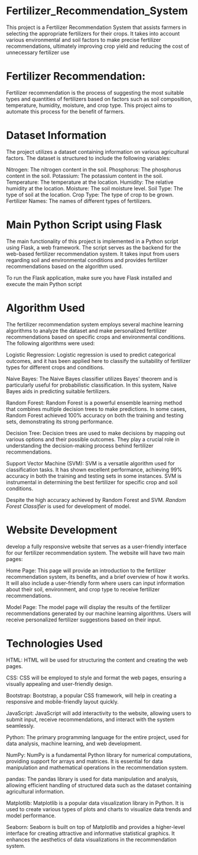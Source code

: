 # Fertilizer_Recommendation_System

This project is a Fertilizer Recommendation System that assists farmers in selecting the appropriate fertilizers for their crops. It takes into account various environmental and soil factors to make precise fertilizer recommendations, ultimately improving crop yield and reducing the cost of unnecessary fertilizer use

# Fertilizer Recommendation:
Fertilizer recommendation is the process of suggesting the most suitable types and quantities of fertilizers based on factors such as soil composition, temperature, humidity, moisture, and crop type. This project aims to automate this process for the benefit of farmers.

# Dataset Information
The project utilizes a dataset containing information on various agricultural factors. The dataset is structured to include the following variables:

Nitrogen: The nitrogen content in the soil.
Phosphorus: The phosphorus content in the soil.
Potassium: The potassium content in the soil.
Temperature: The temperature at the location.
Humidity: The relative humidity at the location.
Moisture: The soil moisture level.
Soil Type: The type of soil at the location.
Crop Type: The type of crop to be grown.
Fertilizer Names: The names of different types of fertilizers.

# Main Python Script using Flask
The main functionality of this project is implemented in a Python script using Flask, a web framework. The script serves as the backend for the web-based fertilizer recommendation system. It takes input from users regarding soil and environmental conditions and provides fertilizer recommendations based on the algorithm used.

To run the Flask application, make sure you have Flask installed and execute the main Python script

# Algorithm Used

The fertilizer recommendation system employs several machine learning algorithms to analyze the dataset and make personalized fertilizer recommendations based on specific crops and environmental conditions. The following algorithms were used:

Logistic Regression: Logistic regression is used to predict categorical outcomes, and it has been applied here to classify the suitability of fertilizer types for different crops and conditions.

Naive Bayes: The Naive Bayes classifier utilizes Bayes' theorem and is particularly useful for probabilistic classification. In this system, Naive Bayes aids in predicting suitable fertilizers.

Random Forest: Random Forest is a powerful ensemble learning method that combines multiple decision trees to make predictions. In some cases, Random Forest achieved 100% accuracy on both the training and testing sets, demonstrating its strong performance.

Decision Tree: Decision trees are used to make decisions by mapping out various options and their possible outcomes. They play a crucial role in understanding the decision-making process behind fertilizer recommendations.

Support Vector Machine (SVM): SVM is a versatile algorithm used for classification tasks. It has shown excellent performance, achieving 99% accuracy in both the training and testing sets in some instances. SVM is instrumental in determining the best fertilizer for specific crop and soil conditions.

Despite the high accuracy achieved by Random Forest and SVM.
*Random Forest Classifier* is used for development of model.


# Website Development
develop a fully responsive website that serves as a user-friendly interface for our fertilizer recommendation system. The website will have two main pages:

Home Page: 
This page will provide an introduction to the fertilizer recommendation system, its benefits, and a brief overview of how it works. It will also include a user-friendly form where users can input information about their soil, environment, and crop type to receive fertilizer recommendations.

Model Page: 
The model page will display the results of the fertilizer recommendations generated by our machine learning algorithms. Users will receive personalized fertilizer suggestions based on their input.

#  Technologies Used

HTML: HTML will be used for structuring the content and creating the web pages.

CSS: CSS will be employed to style and format the web pages, ensuring a visually appealing and user-friendly design.

Bootstrap: Bootstrap, a popular CSS framework, will help in creating a responsive and mobile-friendly layout quickly.

JavaScript: JavaScript will add interactivity to the website, allowing users to submit input, receive recommendations, and interact with the system seamlessly.

Python: The primary programming language for the entire project, used for data analysis, machine learning, and web development.

NumPy: NumPy is a fundamental Python library for numerical computations, providing support for arrays and matrices. It is essential for data manipulation and mathematical operations in the recommendation system.

pandas: The pandas library is used for data manipulation and analysis, allowing efficient handling of structured data such as the dataset containing agricultural information.

Matplotlib: Matplotlib is a popular data visualization library in Python. It is used to create various types of plots and charts to visualize data trends and model performance.

Seaborn: Seaborn is built on top of Matplotlib and provides a higher-level interface for creating attractive and informative statistical graphics. It enhances the aesthetics of data visualizations in the recommendation system.
